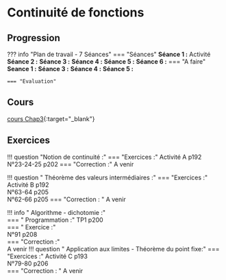 # Continuité de fonctions

## Progression
??? info "Plan de travail - 7 Séances"
    === "Séances" 
        **Séance 1 :** Activité<br>
        **Séance 2 :** 
        **Séance 3 :** 
        **Séance 4 :** 
        **Séance 5 :** 
        **Séance 6 :** 
    === "A faire"
        **Seance 1 :** 
        **Séance 3 :** 
        **Séance 4 :** 
        **Séance 5 :** 
    
    === "Evaluation"
        
    
## Cours 
[cours Chap3](./Cours-chap3.pdf){:target="_blank"}

## Exercices 

!!! question "Notion de continuité :"
    === "Exercices :" 
        Activité A p192  
        N°23-24-25 p202
    === "Correction :"
        A venir

!!! question " Théorème des valeurs intermédiaires :"
    === "Exercices :"
        Activité B p192  
        N°63-64 p205  
        N°62-66 p205 
    === "Correction : "
        A venir

!!! info " Algorithme - dichotomie :"  
    === " Programmation :"
        TP1 p200  
    === " Exercice :"  
        N°91 p208  
    === "Correction :"  
        A venir
!!! question " Application aux limites - Théorème du point fixe:"
    === "Exercices :"
        Activité C p193  
        N°79-80 p206  
    === "Correction : "
        A venir


